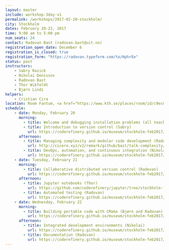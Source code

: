 ```yaml
---
layout: master
include: workshop-3day-v1
permalink: /workshops/2017-02-20-stockholm/
city: Stockholm
dates: February 20-22, 2017
time: 9:00 am to 5:00 pm
num_seats: 24
contact: Radovan Bast (radovan.bast@uit.no)
registration_open_date: December 6
registration_is_closed: true
registration_form: "https://radovan.typeform.com/to/HphrEe"
status: past
instructors:
    - Sabry Razick
    - Nikolai Denissov
    - Radovan Bast
    - Thor Wikfeldt
    - Bjørn Lindi
helpers:
    - Cristian Cira
location: Room Fantum, <a href="https://www.kth.se/places/room/id/c9ec01ab-b536-4be6-b82a-0d52ddadb2e6" target="_blank">Lindstedtsvägen 24, F-building, 5:th floor, KTH Campus</a>. <a href="https://www.google.com/maps/d/edit?mid=1rUC5rowm-p7CeeeGD4lTMVqywvI&ll=59.347209396917826%2C18.069786073846217&z=16" target="_blank">Map of local lunch restaurants</a>.
schedule:
    - date: Monday, February 20
      morning:
        - title: Welcome and debugging installation problems (all teachers)
        - title: Introduction to version control (Sabry)
          url: https://coderefinery.github.io/museum/stockholm-feb2017/git-intro/
      afternoon:
        - title: Managing complexity and modular code development (Radovan)
          url: http://cicero.xyz/v2/remark/github/bast/talk-complexity/970a58a661a42/talk.md/
        - title: DevOps, automation, and continuous integration (Nikolai)
          url: https://coderefinery.github.io/museum/stockholm-feb2017/devops/
    - date: Tuesday, February 21
      morning:
        - title: Collaborative distributed version control (Radovan)
          url: https://coderefinery.github.io/museum/stockholm-feb2017/git-collaborative/
      afternoon:
        - title: Jupyter notebooks (Thor)
          url: https://github.com/coderefinery/jupyter/tree/stockholm-feb2017
        - title: Automated testing (Radovan)
          url: https://coderefinery.github.io/museum/stockholm-feb2017/testing/
    - date: Wednesday, February 22
      morning:
        - title: Building portable code with CMake (Bjørn and Radovan)
          url: https://coderefinery.github.io/museum/stockholm-feb2017/cmake/
      afternoon:
        - title: Integrated development environments (Nikolai)
          url: https://coderefinery.github.io/museum/stockholm-feb2017/IDEs/
        - title: Documentation (Radovan)
          url: https://coderefinery.github.io/museum/stockholm-feb2017/documentation/
---
```

